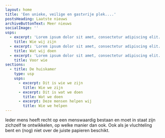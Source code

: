 ```yaml
---
layout: home
title: 'Een unieke, veilige en gastvrije plek....'
postsHeading: Laatste nieuws
archiveButtonText: Meer nieuws
socialImage: ''
usps:
  - excerpt: 'Lorem ipsum dolor sit amet, consectetur adipiscing elit.'
    title: Wie wij zijn
  - excerpt: 'Lorem ipsum dolor sit amet, consectetur adipiscing elit.'
    title: Wat wij doen
  - excerpt: 'Lorem ipsum dolor sit amet, consectetur adipiscing elit.'
    title: Voor wie
sections:
  - title: De huiskamer
    type: usp
    usps:
      - excerpt: Dit is wie we zijn
        title: Wie we zijn
      - excerpt: Dit is wat we doen
        title: Wat we doen
      - excerpt: Deze mensen helpen wij
        title: Wie we helpen
---
```

Ieder mens heeft recht op een menswaardig bestaan en moet in staat zijn zichzelf te ontwikkelen, op welke manier dan ook. Ook als je vluchteling bent en (nog) niet over de juiste papieren beschikt.
